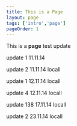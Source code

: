 ```yaml
---
title: This is a Page
layout: page
tags: ['intro','page']
pageOrder: 1
---
```


This is a **page**
test update

update 1 11.11.14

update 2 11.11.14 locall

update 1 12.11.14 locall

update 4 12.11.14 locall

update 138 17.11.14 locall

update 2 23.11.14 locall
